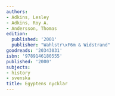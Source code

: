 ```yaml
---
authors:
- Adkins, Lesley
- Adkins, Roy A.
- Andersson, Thomas
edition:
  published: '2001'
  publisher: "Wahlstr\xF6m & Widstrand"
goodreads: '20343031'
isbn: '9789146180555'
published: '2000'
subjects:
- history
- svenska
title: Egyptens nycklar
---
```


